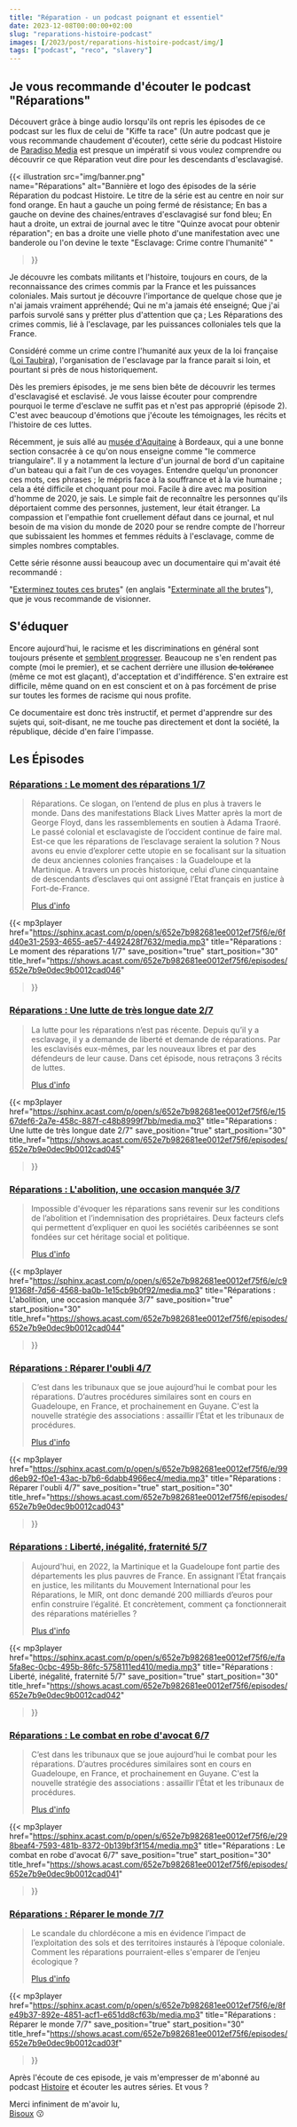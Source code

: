```yaml
---
title: "Réparation - un podcast poignant et essentiel"
date: 2023-12-08T00:00:00+02:00
slug: "reparations-histoire-podcast"
images: [/2023/post/reparations-histoire-podcast/img/]
tags: ["podcast", "reco", "slavery"]
---
```


## Je vous recommande d'écouter le podcast "**Réparations**"

Découvert grâce à binge audio lorsqu'ils ont repris les épisodes de ce podcast sur les flux de celui de "Kiffe ta race" 
(Un autre podcast que je vous recommande chaudement d'écouter), cette série du podcast Histoire de [Paradiso Media](https://paradisomedia.io/) 
est presque un impératif si vous voulez comprendre ou découvrir ce que Réparation veut dire pour les descendants d'esclavagisé. 

{{< illustration src="img/banner.png"        
    name="Réparations"
    alt="Bannière et logo des épisodes de la série Réparation du podcast Histoire. Le titre de la série est au centre en noir sur fond orange. En haut a gauche un poing fermé de résistance; En bas a gauche on devine des chaines/entraves d'esclavagisé sur fond bleu; En haut a droite, un extrai de journal avec le titre \"Quinze avocat pour obtenir réparation\"; en bas a droite une vielle photo d'une manifestation avec une banderole ou l'on devine le texte \"Esclavage: Crime contre l'humanité\" " 
>}}

Je découvre les combats militants et l'histoire, toujours en cours, de la reconnaissance des crimes commis
par la France et les puissances coloniales. Mais surtout je découvre l'importance de quelque chose que je n'ai jamais vraiment
appréhendé; Qui ne m'a jamais été enseigné; Que j'ai parfois survolé sans y prétter plus d'attention que ça ; 
Les Réparations des crimes commis, lié à l'esclavage, par les puissances colloniales tels que la France.

Considéré comme un crime contre l'humanité aux yeux de la loi française ([Loi Taubira](https://fr.wikipedia.org/wiki/Loi_tendant_%C3%A0_la_reconnaissance_de_la_traite_et_de_l%27esclavage_en_tant_que_crime_contre_l%27humanit%C3%A9)), 
l'organisation de l'esclavage par la france parait si loin, et pourtant si près de nous historiquement. 

Dès les premiers épisodes, je me sens bien bête de découvrir les termes d'esclavagisé et esclavisé. Je vous laisse écouter pour comprendre
pourquoi le terme d'esclave ne suffit pas et n'est pas approprié (épisode 2). 
C'est avec beaucoup d'émotions que j'écoute les témoignages, les récits et l'histoire de ces luttes.

Récemment, je suis allé au [musée d'Aquitaine](https://www.musee-aquitaine-bordeaux.fr/fr/article/bordeaux-au-xviiie-siecle-le-commerce-triangulaire-et-lesclavage) à Bordeaux, 
qui a une bonne section consacrée à ce qu'on nous enseigne comme "le commerce triangulaire". 
Il y a notamment la lecture d'un journal de bord d'un capitaine d'un bateau qui a fait l'un de ces voyages. 
Entendre quelqu'un prononcer ces mots, ces phrases ; le mépris face à la souffrance et à la vie humaine ; 
cela a été difficile et choquant pour moi. Facile à dire avec ma position d'homme de 2020, je sais. 
Le simple fait de reconnaître les personnes qu'ils déportaient comme des personnes, justement, leur était étranger. 
La compassion et l'empathie font cruellement défaut dans ce journal, 
et nul besoin de ma vision du monde de 2020 pour se rendre compte de l'horreur que subissaient les hommes et femmes réduits à l'esclavage,
comme de simples nombres comptables.

Cette série résonne aussi beaucoup avec un documentaire qui m'avait été recommandé :

"[Exterminez toutes ces brutes](https://fr.wikipedia.org/wiki/Exterminez_toutes_ces_brutes)"
(en anglais "[Exterminate all the brutes](https://www.hbo.com/exterminate-all-the-brutes)"), que je vous recommande de visionner.

## S'éduquer
Encore aujourd'hui, le racisme et les discriminations en général sont toujours présente et [semblent progresser](https://www.insee.fr/fr/statistiques/6473349). 
Beaucoup ne s'en rendent pas compte (moi le premier), et se cachent derrière une illusion ~~de tolérance~~ (même ce mot est glaçant), d'acceptation et 
d'indifférence. S'en extraire est difficile, même quand on en est conscient et on à pas forcément de prise sur toutes les formes de 
racisme qui nous profite.

Ce documentaire est donc très instructif, et permet d'apprendre sur des sujets qui, soit-disant,
ne me touche pas directement et dont la société, la république, décide d'en faire l'impasse.

## Les Épisodes

### [Réparations : Le moment des réparations 1/7](https://shows.acast.com/652e7b982681ee0012ef75f6/episodes/652e7b9e0dec9b0012cad046)

> Réparations. Ce slogan, on l’entend de plus en plus à travers le monde. 
> Dans des manifestations Black Lives Matter après la mort de George Floyd, dans les rassemblements en soutien à Adama Traoré. 
> Le passé colonial et esclavagiste de l’occident continue de faire mal. 
> Est-ce que les réparations de l’esclavage seraient la solution ? 
> Nous avons eu envie d’explorer cette utopie en se focalisant sur la situation de deux anciennes colonies françaises : la Guadeloupe et la Martinique. 
> A travers un procès historique, celui d’une cinquantaine de descendants d’esclaves qui ont assigné l’Etat français en justice à Fort-de-France.
> 
> [Plus d'info](https://shows.acast.com/652e7b982681ee0012ef75f6/episodes/652e7b9e0dec9b0012cad046)


{{< 
    mp3player href="https://sphinx.acast.com/p/open/s/652e7b982681ee0012ef75f6/e/6fd40e31-2593-4655-ae57-4492428f7632/media.mp3" 
    title="Réparations : Le moment des réparations 1/7" 
    save_position="true"
    start_position="30"
    title_href="https://shows.acast.com/652e7b982681ee0012ef75f6/episodes/652e7b9e0dec9b0012cad046"
>}}

### [Réparations : Une lutte de très longue date 2/7](https://shows.acast.com/652e7b982681ee0012ef75f6/episodes/652e7b9e0dec9b0012cad045)

> La lutte pour les réparations n’est pas récente. Depuis qu’il y a esclavage, il y a demande de liberté et demande de réparations. 
> Par les esclavisés eux-mêmes, par les nouveaux libres et par des défendeurs de leur cause. 
> Dans cet épisode, nous retraçons 3 récits de luttes.
>
> [Plus d'info](https://shows.acast.com/652e7b982681ee0012ef75f6/episodes/652e7b9e0dec9b0012cad045)


{{<
    mp3player href="https://sphinx.acast.com/p/open/s/652e7b982681ee0012ef75f6/e/1567def6-2a7e-458c-887f-c48b8999f7bb/media.mp3"
    title="Réparations : Une lutte de très longue date 2/7" 
    save_position="true"
    start_position="30"
    title_href="https://shows.acast.com/652e7b982681ee0012ef75f6/episodes/652e7b9e0dec9b0012cad045"
>}}

### [Réparations : L'abolition, une occasion manquée 3/7](https://shows.acast.com/652e7b982681ee0012ef75f6/episodes/652e7b9e0dec9b0012cad044)

> Impossible d'évoquer les réparations sans revenir sur les conditions de l’abolition et l’indemnisation des propriétaires. 
> Deux facteurs clefs qui permettent d’expliquer en quoi les sociétés caribéennes se sont fondées sur cet héritage social et politique.
>
> [Plus d'info](https://shows.acast.com/652e7b982681ee0012ef75f6/episodes/652e7b9e0dec9b0012cad044)


{{<
    mp3player href="https://sphinx.acast.com/p/open/s/652e7b982681ee0012ef75f6/e/c991368f-7d56-4568-ba0b-1e15cb9b0f92/media.mp3"
    title="Réparations : L'abolition, une occasion manquée 3/7" 
    save_position="true"
    start_position="30"
    title_href="https://shows.acast.com/652e7b982681ee0012ef75f6/episodes/652e7b9e0dec9b0012cad044"
>}}

### [Réparations : Réparer l'oubli 4/7](https://shows.acast.com/652e7b982681ee0012ef75f6/episodes/652e7b9e0dec9b0012cad043)

> C’est dans les tribunaux que se joue aujourd’hui le combat pour les réparations. 
> D’autres procédures similaires sont en cours en Guadeloupe, en France, et prochainement en Guyane. 
> C'est la nouvelle stratégie des associations : assaillir l’État et les tribunaux de procédures.
>
> [Plus d'info](https://shows.acast.com/652e7b982681ee0012ef75f6/episodes/652e7b9e0dec9b0012cad043)


{{<
    mp3player href="https://sphinx.acast.com/p/open/s/652e7b982681ee0012ef75f6/e/99d6eb92-f0e1-43ac-b7b6-6dabb4966ec4/media.mp3"
    title="Réparations : Réparer l'oubli 4/7" 
    save_position="true"
    start_position="30"
    title_href="https://shows.acast.com/652e7b982681ee0012ef75f6/episodes/652e7b9e0dec9b0012cad043"
>}}


### [Réparations : Liberté, inégalité, fraternité 5/7](https://shows.acast.com/652e7b982681ee0012ef75f6/episodes/652e7b9e0dec9b0012cad042)

> Aujourd'hui, en 2022, la Martinique et la Guadeloupe font partie des départements les plus pauvres de France. 
> En assignant l’État français en justice, les militants du Mouvement International pour les Réparations, le MIR, ont donc demandé 200 milliards d’euros pour enfin construire l’égalité. 
> Et concrètement, comment ça fonctionnerait des réparations matérielles ?
> 
> [Plus d'info](https://shows.acast.com/652e7b982681ee0012ef75f6/episodes/652e7b9e0dec9b0012cad042)


{{<
    mp3player href="https://sphinx.acast.com/p/open/s/652e7b982681ee0012ef75f6/e/fa5fa8ec-0cbc-495b-86fc-5758111ed410/media.mp3"
    title="Réparations : Liberté, inégalité, fraternité 5/7" 
    save_position="true"
    start_position="30"
    title_href="https://shows.acast.com/652e7b982681ee0012ef75f6/episodes/652e7b9e0dec9b0012cad042"
>}}


### [Réparations : Le combat en robe d'avocat 6/7](https://shows.acast.com/652e7b982681ee0012ef75f6/episodes/652e7b9e0dec9b0012cad041)

> C’est dans les tribunaux que se joue aujourd’hui le combat pour les réparations. 
> D’autres procédures similaires sont en cours en Guadeloupe, en France, et prochainement en Guyane. 
> C'est la nouvelle stratégie des associations : assaillir l’État et les tribunaux de procédures.
>
> [Plus d'info](https://shows.acast.com/652e7b982681ee0012ef75f6/episodes/652e7b9e0dec9b0012cad041)


{{<
    mp3player href="https://sphinx.acast.com/p/open/s/652e7b982681ee0012ef75f6/e/298beaf4-7593-481b-8372-0b139bf3f154/media.mp3"
    title="Réparations : Le combat en robe d'avocat 6/7"
    save_position="true"
    start_position="30"
    title_href="https://shows.acast.com/652e7b982681ee0012ef75f6/episodes/652e7b9e0dec9b0012cad041"
>}}


### [Réparations : Réparer le monde 7/7](https://shows.acast.com/652e7b982681ee0012ef75f6/episodes/652e7b9e0dec9b0012cad03f)

> Le scandale du chlordécone a mis en évidence l’impact de l’exploitation des sols et des territoires instaurés à l’époque coloniale. 
> Comment les réparations pourraient-elles s'emparer de l’enjeu écologique ?
>
> [Plus d'info](https://shows.acast.com/652e7b982681ee0012ef75f6/episodes/652e7b9e0dec9b0012cad03f)


{{<
    mp3player href="https://sphinx.acast.com/p/open/s/652e7b982681ee0012ef75f6/e/8fe49b37-892e-4851-acf1-e651dd8cf63b/media.mp3"
    title="Réparations : Réparer le monde 7/7"
    save_position="true"
    start_position="30"
    title_href="https://shows.acast.com/652e7b982681ee0012ef75f6/episodes/652e7b9e0dec9b0012cad03f"
>}}

Après l'écoute de ces episode, je vais m'empresser de m'abonné au podcast [Histoire](https://lnk.to/lhistoire) et écouter les autres séries. Et vous ?


Merci infiniment de m'avoir lu,\
[Bisoux](/page/bisoux) :kissing:
